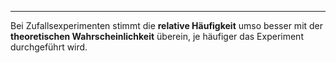 ***

Bei Zufallsexperimenten stimmt die **relative Häufigkeit** umso besser mit der **theoretischen Wahrscheinlichkeit** überein, je häufiger das Experiment durchgeführt wird.